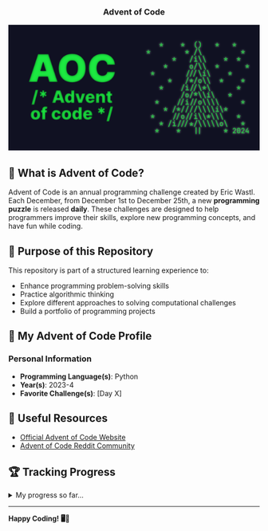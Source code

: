 <div align="center">
  <h3>Advent of Code</h3>
  <img src="aoc-header.png" alt="AoC header picture"/>
</div>

## 🎄 What is Advent of Code?

Advent of Code is an annual programming challenge created by Eric Wastl. Each
December, from December 1st to December 25th, a new **programming puzzle** is
released **daily**. These challenges are designed to help programmers improve
their skills, explore new programming concepts, and have fun while coding.

## 🚀 Purpose of this Repository

This repository is part of a structured learning experience to:
- Enhance programming problem-solving skills
- Practice algorithmic thinking
- Explore different approaches to solving computational challenges
- Build a portfolio of programming projects

## 🌟 My Advent of Code Profile

### Personal Information

- **Programming Language(s)**: Python
- **Year(s)**: 2023-4
- **Favorite Challenge(s)**: [Day X]

## 🔗 Useful Resources

- [Official Advent of Code Website](https://adventofcode.com/)
- [Advent of Code Reddit Community](https://www.reddit.com/r/adventofcode/)

## 🏆 Tracking Progress


<details>
<summary>My progress so far...</summary>

- 2024 -- 5/25
- 2023 -- 1/25
- 2022 -- 0/25

</details>

---

**Happy Coding! 🖥️🎄**
